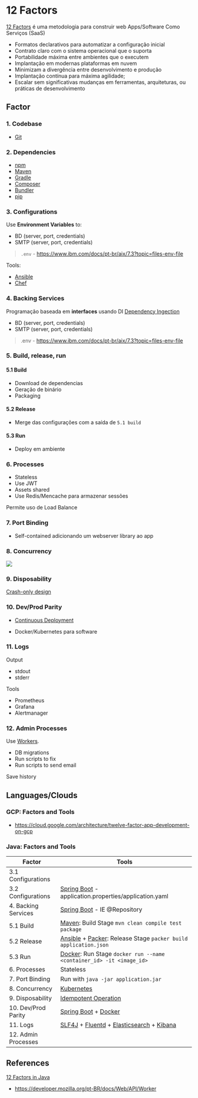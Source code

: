 # 12 Factors

[12 Factors] é uma metodologia para construir web Apps/Software Como Serviços (SaaS)


- Formatos declarativos para automatizar a configuração inicial
- Contrato claro com o sistema operacional que o suporta
- Portabilidade máxima entre ambientes que o executem
- Implantação em modernas plataformas em nuvem
- Minimizam a divergência entre desenvolvimento e produção
- Implantação contínua para máxima agilidade;
- Escalar sem significativas mudanças em ferramentas, arquiteturas, ou práticas de desenvolvimento

## Factor

### 1. Codebase

- [Git]

### 2. Dependencies

- [npm](https://www.npmjs.com/)
- [Maven](https://maven.apache.org/)
- [Gradle](https://gradle.org/)
- [Composer](https://getcomposer.org/)
- [Bundler](https://bundler.io/)
- [pip](https://pip.pypa.io/en/stable/installation/)


### 3. Configurations 

Use __Environment Variables__ to:

- BD (server, port, credentials)
- SMTP (server, port, credentials)

> `.env` - https://www.ibm.com/docs/pt-br/aix/7.3?topic=files-env-file

Tools:

- [Ansible]
- [Chef]

### 4. Backing Services

Programação baseada em __interfaces__ usando DI [Dependency Ingection](https://en.wikipedia.org/wiki/Dependency_injection)

- BD (server, port, credentials)
- SMTP (server, port, credentials)

> .env - https://www.ibm.com/docs/pt-br/aix/7.3?topic=files-env-file

### 5. Build, release, run

#### 5.1 Build

- Download de dependencias
- Geração de binário
- Packaging

#### 5.2 Release

- Merge das configurações com a saída de `5.1 build`

#### 5.3 Run

- Deploy em ambiente

### 6. Processes 

- Stateless
- Use JWT
- Assets shared
- Use Redis/Mencache para armazenar sessões

Permite uso de Load Balance

### 7. Port Binding

- Self-contained adicionando um webserver library ao app

### 8. Concurrency 

![](https://12factor.net/images/process-types.png)

### 9. Disposability

 [Crash-only design](https://lwn.net/Articles/191059/)

### 10. Dev/Prod Parity

- [Continuous Deployment](https://avc.com/2011/02/continuous-deployment/)

- Docker/Kubernetes para software

### 11. Logs

Output

- stdout
- stderr

Tools

- Prometheus
- Grafana 
- Alertmanager

### 12. Admin Processes

Use [Workers](https://developer.mozilla.org/pt-BR/docs/Web/API/Worker).

- DB migrations
- Run scripts to fix
- Run scripts to send email

Save history

## Languages/Clouds

### GCP: Factors and Tools

- https://cloud.google.com/architecture/twelve-factor-app-development-on-gcp

### Java: Factors and Tools

| Factor | Tools |
| --- | --- |
| 3.1 Configurations |  |
| 3.2 Configurations | [Spring Boot] - application.properties/application.yaml |
| 4. Backing Services | [Spring Boot] - IE @Repository |
| 5.1 Build | [Maven]: Build Stage ``` mvn clean compile test package ``` |
| 5.2 Release | [Ansible] + [Packer]: Release Stage ``` packer build application.json ``` |
| 5.3 Run | [Docker]: Run Stage ``` docker run --name <container_id> -it <image_id> ``` |
| 6. Processes | Stateless |
| 7. Port Binding  | Run with ``` java -jar application.jar ``` |
| 8. Concurrency | [Kubernetes] |
| 9. Disposability | [Idempotent Operation] |
| 10. Dev/Prod Parity | [Spring Boot] + [Docker] |
| 11. Logs |[SLF4J] + [Fluentd] + [Elasticsearch] + [Kibana] |
| 12. Admin Processes | |

## References

[12 Factors in Java]

[12 Factors]: <https://12factor.net/pt_br/>
[12 Factors in Java]: <https://www.baeldung.com/spring-boot-12-factor>
[Git]: <https://git-scm.com/>
[Ansible]: <https://www.ansible.com/>
[Chef]: <https://www.chef.io/>
[Maven]: <https://maven.apache.org/>
[Gradle]: <https://gradle.org/>
[Spring Boot]: <https://spring.io/>
[Packer]: <https://www.packer.io/>
[Docker]: <https://www.docker.com/>
[Kubernetes]: <https://www.baeldung.com/kubernetes>
[Idempotent Operation]: <https://www.baeldung.com/cs/idempotent-operations>
[SLF4J]: <https://www.baeldung.com/slf4j-with-log4j2-logback>
[Fluentd]: <https://www.fluentd.org/>
[Elasticsearch]: <https://www.elastic.co/>
[Kibana]: <https://www.elastic.co/products/kibana>
[Groovy integrated with Java ]: <https://www.baeldung.com/groovy-java-applications>

- https://developer.mozilla.org/pt-BR/docs/Web/API/Worker
